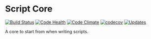 
# Script Core

[![Build Status](https://travis-ci.org/LowieHuyghe/script-core.svg?branch=master)](https://travis-ci.org/LowieHuyghe/script-core)
[![Code Health](https://landscape.io/github/LowieHuyghe/script-core/master/landscape.svg?style=flat)](https://landscape.io/github/LowieHuyghe/script-core/master)
[![Code Climate](https://codeclimate.com/github/LowieHuyghe/script-core/badges/gpa.svg)](https://codeclimate.com/github/LowieHuyghe/script-core)
[![codecov](https://codecov.io/gh/LowieHuyghe/script-core/branch/master/graph/badge.svg)](https://codecov.io/gh/LowieHuyghe/script-core)
[![Updates](https://pyup.io/repos/github/LowieHuyghe/script-core/shield.svg)](https://pyup.io/repos/github/LowieHuyghe/script-core/)

A core to start from when writing scripts.
